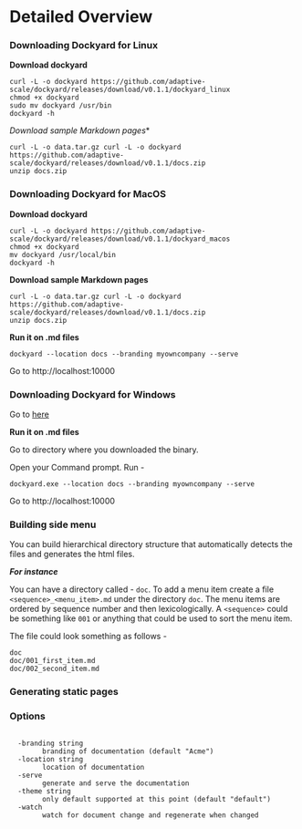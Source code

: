 # Detailed Overview


### Downloading Dockyard for Linux

**Download dockyard**

```$xslt
curl -L -o dockyard https://github.com/adaptive-scale/dockyard/releases/download/v0.1.1/dockyard_linux
chmod +x dockyard
sudo mv dockyard /usr/bin
dockyard -h
```

*Download sample Markdown pages**

```
curl -L -o data.tar.gz curl -L -o dockyard https://github.com/adaptive-scale/dockyard/releases/download/v0.1.1/docs.zip
unzip docs.zip
```

### Downloading Dockyard for MacOS

**Download dockyard**

```$xslt
curl -L -o dockyard https://github.com/adaptive-scale/dockyard/releases/download/v0.1.1/dockyard_macos
chmod +x dockyard
mv dockyard /usr/local/bin
dockyard -h
```

**Download sample Markdown pages**

```
curl -L -o data.tar.gz curl -L -o dockyard https://github.com/adaptive-scale/dockyard/releases/download/v0.1.1/docs.zip
unzip docs.zip
```

**Run it on .md files**

```$xslt
dockyard --location docs --branding myowncompany --serve
```

Go to http://localhost:10000

### Downloading Dockyard for Windows

Go to [here](https://github.com/adaptive-scale/dockyard/releases/download/v0.1.1/dockyard.exe)

**Run it on .md files**

Go to directory where you downloaded the binary.

Open your Command prompt. Run - 

```$xslt
dockyard.exe --location docs --branding myowncompany --serve
```
Go to http://localhost:10000

### Building side menu

You can build hierarchical directory structure that automatically detects the files and generates the html files.

***For instance***

You can have a directory called  - `doc`. To add a menu item create a file `<sequence>_<menu_item>.md` under the directory `doc`. 
The menu items are ordered by sequence number and then lexicologically.
A `<sequence>` could be something like `001` or anything that could be used to sort the menu item.

The file could look something as follows - 

```
doc
doc/001_first_item.md
doc/002_second_item.md
```

### Generating static pages


### Options


```$xslt

  -branding string
        branding of documentation (default "Acme")
  -location string
        location of documentation
  -serve
        generate and serve the documentation
  -theme string
        only default supported at this point (default "default")
  -watch
        watch for document change and regenerate when changed

```

